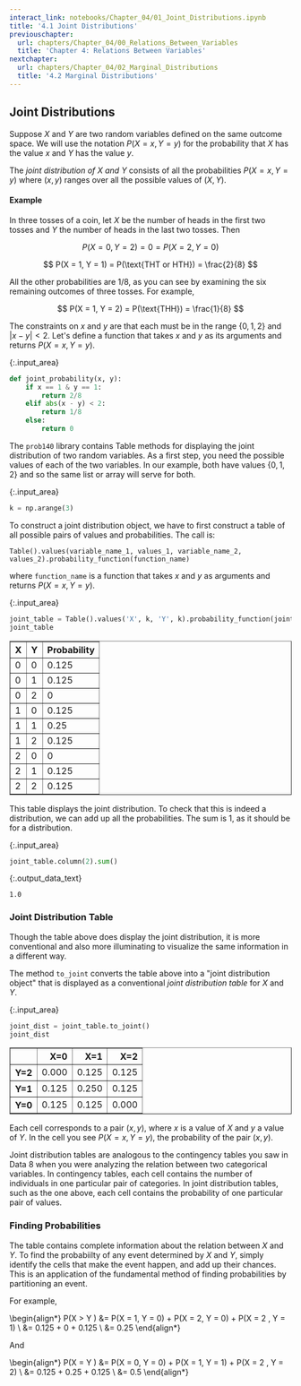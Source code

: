 ```yaml
---
interact_link: notebooks/Chapter_04/01_Joint_Distributions.ipynb
title: '4.1 Joint Distributions'
previouschapter:
  url: chapters/Chapter_04/00_Relations_Between_Variables
  title: 'Chapter 4: Relations Between Variables'
nextchapter:
  url: chapters/Chapter_04/02_Marginal_Distributions
  title: '4.2 Marginal Distributions'
---
```


## Joint Distributions ##

Suppose $X$ and $Y$ are two random variables defined on the same outcome space. We will use the notation $P(X = x, Y = y)$ for the probability that $X$ has the value $x$ and $Y$ has the value $y$. 

The *joint distribution of $X$ and $Y$* consists of all the probabilities $P(X=x, Y=y)$ where $(x, y)$ ranges over all the possible values of $(X, Y)$.

#### Example ####
In three tosses of a coin, let $X$ be the number of heads in the first two tosses and $Y$ the number of heads in the last two tosses. Then 

$$
P(X = 0, Y = 2) = 0 = P(X = 2, Y = 0)
$$

$$
P(X = 1, Y = 1) = P(\text{THT or HTH}) = \frac{2}{8}
$$

All the other probabilities are $1/8$, as you can see by examining the six remaining outcomes of three tosses. For example,

$$
P(X = 1, Y = 2) = P(\text{THH}) = \frac{1}{8}
$$

The constraints on $x$ and $y$ are that each must be in the range $\{0, 1, 2\}$ and $\vert x - y \vert < 2$. Let's define a function that takes $x$ and $y$ as its arguments and returns $P(X = x, Y = y)$.


{:.input_area}
```python
def joint_probability(x, y):
    if x == 1 & y == 1:
        return 2/8
    elif abs(x - y) < 2:
        return 1/8
    else:
        return 0
```

The `prob140` library contains Table methods for displaying the joint distribution of two random variables. As a first step, you need the possible values of each of the two variables. In our example, both have values $\{0, 1, 2\}$ and so the same list or array will serve for both.


{:.input_area}
```python
k = np.arange(3)
```

To construct a joint distribution object, we have to first construct a table of all possible pairs of values and probabilities. The call is:

`Table().values(variable_name_1, values_1, variable_name_2, values_2).probability_function(function_name)`

where `function_name` is a function that takes $x$ and $y$ as arguments and returns $P(X = x, Y = y)$.


{:.input_area}
```python
joint_table = Table().values('X', k, 'Y', k).probability_function(joint_probability)
joint_table
```




<div markdown="0">
<table border="1" class="dataframe">
    <thead>
        <tr>
            <th>X</th> <th>Y</th> <th>Probability</th>
        </tr>
    </thead>
    <tbody>
        <tr>
            <td>0   </td> <td>0   </td> <td>0.125      </td>
        </tr>
        <tr>
            <td>0   </td> <td>1   </td> <td>0.125      </td>
        </tr>
        <tr>
            <td>0   </td> <td>2   </td> <td>0          </td>
        </tr>
        <tr>
            <td>1   </td> <td>0   </td> <td>0.125      </td>
        </tr>
        <tr>
            <td>1   </td> <td>1   </td> <td>0.25       </td>
        </tr>
        <tr>
            <td>1   </td> <td>2   </td> <td>0.125      </td>
        </tr>
        <tr>
            <td>2   </td> <td>0   </td> <td>0          </td>
        </tr>
        <tr>
            <td>2   </td> <td>1   </td> <td>0.125      </td>
        </tr>
        <tr>
            <td>2   </td> <td>2   </td> <td>0.125      </td>
        </tr>
    </tbody>
</table>
</div>



This table displays the joint distribution. To check that this is indeed a distribution, we can add up all the probabilities. The sum is 1, as it should be for a distribution.


{:.input_area}
```python
joint_table.column(2).sum()
```




{:.output_data_text}
```
1.0
```



### Joint Distribution Table ###
Though the table above does display the joint distribution, it is more conventional and also more illuminating to visualize the same information in a different way.

The method `to_joint` converts the table above into a "joint distribution object" that is displayed as a conventional *joint distribution table* for $X$ and $Y$.


{:.input_area}
```python
joint_dist = joint_table.to_joint()
joint_dist
```




<div markdown="0">
<div>
<style scoped>
    .dataframe tbody tr th:only-of-type {
        vertical-align: middle;
    }

    .dataframe tbody tr th {
        vertical-align: top;
    }

    .dataframe thead th {
        text-align: right;
    }
</style>
<table border="1" class="dataframe">
  <thead>
    <tr style="text-align: right;">
      <th></th>
      <th>X=0</th>
      <th>X=1</th>
      <th>X=2</th>
    </tr>
  </thead>
  <tbody>
    <tr>
      <th>Y=2</th>
      <td>0.000</td>
      <td>0.125</td>
      <td>0.125</td>
    </tr>
    <tr>
      <th>Y=1</th>
      <td>0.125</td>
      <td>0.250</td>
      <td>0.125</td>
    </tr>
    <tr>
      <th>Y=0</th>
      <td>0.125</td>
      <td>0.125</td>
      <td>0.000</td>
    </tr>
  </tbody>
</table>
</div>
</div>



Each cell corresponds to a pair $(x, y)$, where $x$ is a value of $X$ and $y$ a value of $Y$. In the cell you see $P(X = x, Y = y)$, the probability of the pair $(x, y)$. 

Joint distribution tables are analogous to the contingency tables you saw in Data 8 when you were analyzing the relation between two categorical variables. In contingency tables, each cell contains the number of individuals in one particular pair of categories. In joint distribution tables, such as the one above, each cell contains the probability of one particular pair of values.

### Finding Probabilities ###
The table contains complete information about the relation between $X$ and $Y$. To find the probabiilty of any event determined by $X$ and $Y$, simply identify the cells that make the event happen, and add up their chances. This is an application of the fundamental method of finding probabilities by partitioning an event.

For example,

\begin{align*}
P(X > Y ) &= P(X = 1, Y = 0) + P(X = 2, Y = 0) + P(X = 2 , Y = 1) \\
&= 0.125 + 0 + 0.125 \\
&= 0.25
\end{align*}

And

\begin{align*}
P(X = Y ) &= P(X = 0, Y = 0) + P(X = 1, Y = 1) + P(X = 2 , Y = 2) \\
&= 0.125 + 0.25 + 0.125 \\
&= 0.5
\end{align*}
